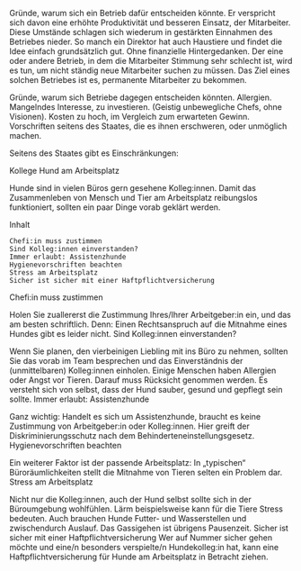 Gründe, warum sich ein Betrieb dafür entscheiden könnte. 
Er verspricht sich davon eine erhöhte Produktivität und besseren Einsatz, der Mitarbeiter. Diese Umstände schlagen sich wiederum in gestärkten Einnahmen des Betriebes nieder. 
So manch ein Direktor hat auch Haustiere und findet die Idee einfach grundsätzlich gut. Ohne finanzielle Hintergedanken. 
Der eine oder andere Betrieb, in dem die Mitarbeiter Stimmung sehr schlecht ist, wird es tun, um nicht ständig neue Mitarbeiter suchen zu müssen. Das Ziel eines solchen Betriebes ist es, permanente Mitarbeiter zu bekommen. 


Gründe, warum sich Betriebe dagegen entscheiden könnten. 
Allergien. 
Mangelndes Interesse, zu investieren. (Geistig unbewegliche Chefs, ohne Visionen). 
Kosten zu hoch, im Vergleich zum erwarteten Gewinn. 
Vorschriften seitens des Staates, die es ihnen erschweren, oder unmöglich machen. 

Seitens des Staates gibt es Einschränkungen: 

Kollege Hund am Arbeitsplatz

Hunde sind in vielen Büros gern gesehene Kolleg:innen. Damit das Zusammenleben von Mensch und Tier am Arbeitsplatz reibungslos funktioniert, sollten ein paar Dinge vorab geklärt werden. 

Inhalt

    Chefi:in muss zustimmen
    Sind Kolleg:innen einverstanden?
    Immer erlaubt: Assistenzhunde
    Hygienevorschriften beachten
    Stress am Arbeitsplatz
    Sicher ist sicher mit einer Haftpflichtversicherung

Chefi:in muss zustimmen

Holen Sie zuallererst die Zustimmung Ihres/Ihrer Arbeitgeber:in ein, und das am besten schriftlich. Denn: Einen Rechtsanspruch auf die Mitnahme eines Hundes gibt es leider nicht.
Sind Kolleg:innen einverstanden?

Wenn Sie planen, den vierbeinigen Liebling mit ins Büro zu nehmen, sollten Sie das vorab im Team besprechen und das Einverständnis der (unmittelbaren) Kolleg:innen einholen. Einige Menschen haben Allergien oder Angst vor Tieren. Darauf muss Rücksicht genommen werden. Es versteht sich von selbst, dass der Hund sauber, gesund und gepflegt sein sollte.
Immer erlaubt: Assistenzhunde

Ganz wichtig: Handelt es sich um Assistenzhunde, braucht es keine Zustimmung von Arbeitgeber:in oder Kolleg:innen. Hier greift der Diskriminierungsschutz nach dem Behinderteneinstellungsgesetz. 
Hygienevorschriften beachten

Ein weiterer Faktor ist der passende Arbeitsplatz: In „typischen“ Büroräumlichkeiten stellt die Mitnahme von Tieren selten ein Problem dar.
Stress am Arbeitsplatz

Nicht nur die Kolleg:innen, auch der Hund selbst sollte sich in der Büroumgebung wohlfühlen. Lärm beispielsweise kann für die Tiere Stress bedeuten. Auch brauchen Hunde Futter- und Wasserstellen und zwischendurch Auslauf. Das Gassigehen ist übrigens Pausenzeit.
Sicher ist sicher mit einer Haftpflichtversicherung
Wer auf Nummer sicher gehen möchte und eine/n besonders verspielte/n Hundekolleg:in hat, kann eine Haftpflichtversicherung für Hunde am Arbeitsplatz in Betracht ziehen. 
